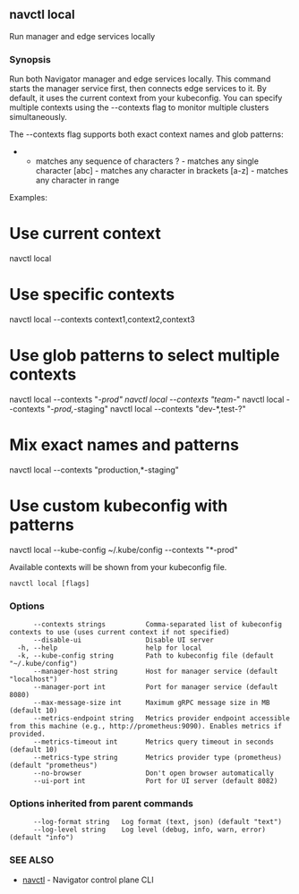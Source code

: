 ## navctl local

Run manager and edge services locally

### Synopsis

Run both Navigator manager and edge services locally.
This command starts the manager service first, then connects edge services to it.
By default, it uses the current context from your kubeconfig. You can specify
multiple contexts using the --contexts flag to monitor multiple clusters simultaneously.

The --contexts flag supports both exact context names and glob patterns:
  * - matches any sequence of characters
  ? - matches any single character
  [abc] - matches any character in brackets
  [a-z] - matches any character in range

Examples:
  # Use current context
  navctl local

  # Use specific contexts
  navctl local --contexts context1,context2,context3

  # Use glob patterns to select multiple contexts
  navctl local --contexts "*-prod"
  navctl local --contexts "team-*"
  navctl local --contexts "*-prod,*-staging"
  navctl local --contexts "dev-*,test-?"

  # Mix exact names and patterns
  navctl local --contexts "production,*-staging"

  # Use custom kubeconfig with patterns
  navctl local --kube-config ~/.kube/config --contexts "*-prod"

Available contexts will be shown from your kubeconfig file.
```
navctl local [flags]
```

### Options

```
      --contexts strings          Comma-separated list of kubeconfig contexts to use (uses current context if not specified)
      --disable-ui                Disable UI server
  -h, --help                      help for local
  -k, --kube-config string        Path to kubeconfig file (default "~/.kube/config")
      --manager-host string       Host for manager service (default "localhost")
      --manager-port int          Port for manager service (default 8080)
      --max-message-size int      Maximum gRPC message size in MB (default 10)
      --metrics-endpoint string   Metrics provider endpoint accessible from this machine (e.g., http://prometheus:9090). Enables metrics if provided.
      --metrics-timeout int       Metrics query timeout in seconds (default 10)
      --metrics-type string       Metrics provider type (prometheus) (default "prometheus")
      --no-browser                Don't open browser automatically
      --ui-port int               Port for UI server (default 8082)
```

### Options inherited from parent commands

```
      --log-format string   Log format (text, json) (default "text")
      --log-level string    Log level (debug, info, warn, error) (default "info")
```

### SEE ALSO

* [navctl](navctl.md)	 - Navigator control plane CLI

